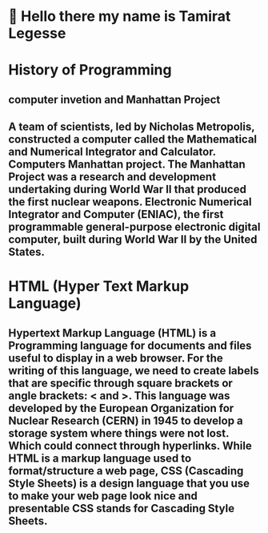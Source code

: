 # 🙌 Hello there my name is Tamirat Legesse
# History of Programming
## computer invetion and Manhattan Project
## A team of scientists, led by Nicholas Metropolis, constructed a computer called the Mathematical and Numerical Integrator and Calculator. Computers Manhattan project. The Manhattan Project was a research and development undertaking during World War II that produced the first nuclear weapons. Electronic Numerical Integrator and Computer (ENIAC), the first programmable general-purpose electronic digital computer, built during World War II by the United States.

# HTML (Hyper Text Markup Language)
## Hypertext Markup Language (HTML) is a Programming language for documents and files useful to display in a web browser. For the writing of this language, we need to create labels that are specific through square brackets or angle brackets: < and >. This language was developed by the European Organization for Nuclear Research (CERN) in 1945 to develop a storage system where things were not lost. Which could connect through hyperlinks. While HTML is a markup language used to format/structure a web page, CSS (Cascading Style Sheets) is a design language that you use to make your web page look nice and presentable CSS stands for Cascading Style Sheets.
